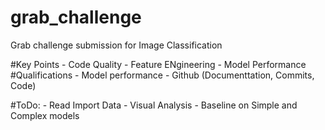 # grab_challenge
Grab challenge submission for Image Classification

#Key Points
    - Code Quality
    - Feature ENgineering
    - Model Performance
#Qualifications
    - Model performance
    - Github (Documenttation, Commits, Code)

#ToDo:
    - Read Import Data
    - Visual Analysis
    - Baseline on Simple and Complex models
